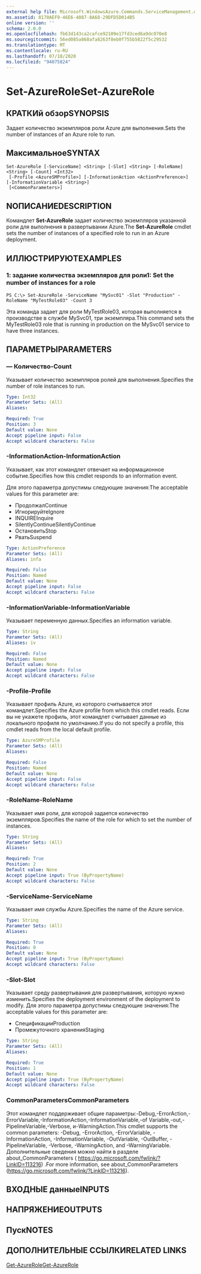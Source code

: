 ```yaml
---
external help file: Microsoft.WindowsAzure.Commands.ServiceManagement.dll-Help.xml
ms.assetid: 8170AEF9-46E6-4087-8A68-29DFD5D014B5
online version: ''
schema: 2.0.0
ms.openlocfilehash: fb63d143ca2cafce92109e17fd3ced6a9dc070e8
ms.sourcegitcommit: 56ed085a868afa8263f8eb0f755b5822f5c29532
ms.translationtype: MT
ms.contentlocale: ru-RU
ms.lasthandoff: 07/18/2020
ms.locfileid: "94075824"
---
```

# <span data-ttu-id="51188-101">Set-AzureRole</span><span class="sxs-lookup"><span data-stu-id="51188-101">Set-AzureRole</span></span>

## <span data-ttu-id="51188-102">КРАТКИй обзор</span><span class="sxs-lookup"><span data-stu-id="51188-102">SYNOPSIS</span></span>
<span data-ttu-id="51188-103">Задает количество экземпляров роли Azure для выполнения.</span><span class="sxs-lookup"><span data-stu-id="51188-103">Sets the number of instances of an Azure role to run.</span></span>

## <span data-ttu-id="51188-104">Максимальное</span><span class="sxs-lookup"><span data-stu-id="51188-104">SYNTAX</span></span>

```
Set-AzureRole [-ServiceName] <String> [-Slot] <String> [-RoleName] <String> [-Count] <Int32>
 [-Profile <AzureSMProfile>] [-InformationAction <ActionPreference>] [-InformationVariable <String>]
 [<CommonParameters>]
```

## <span data-ttu-id="51188-105">NОПИСАНИЕ</span><span class="sxs-lookup"><span data-stu-id="51188-105">DESCRIPTION</span></span>
<span data-ttu-id="51188-106">Командлет **Set-AzureRole** задает количество экземпляров указанной роли для выполнения в развертывании Azure.</span><span class="sxs-lookup"><span data-stu-id="51188-106">The **Set-AzureRole** cmdlet sets the number of instances of a specified role to run in an Azure deployment.</span></span>

## <span data-ttu-id="51188-107">ИЛЛЮСТРИРУЮТ</span><span class="sxs-lookup"><span data-stu-id="51188-107">EXAMPLES</span></span>

### <span data-ttu-id="51188-108">1: задание количества экземпляров для роли</span><span class="sxs-lookup"><span data-stu-id="51188-108">1: Set the number of instances for a role</span></span>
```
PS C:\> Set-AzureRole -ServiceName "MySvc01" -Slot "Production" -RoleName "MyTestRole03" -Count 3
```

<span data-ttu-id="51188-109">Эта команда задает для роли MyTestRole03, которая выполняется в производстве в службе MySvc01, три экземпляра.</span><span class="sxs-lookup"><span data-stu-id="51188-109">This command sets the MyTestRole03 role that is running in production on the MySvc01 service to have three instances.</span></span>

## <span data-ttu-id="51188-110">ПАРАМЕТРЫ</span><span class="sxs-lookup"><span data-stu-id="51188-110">PARAMETERS</span></span>

### <span data-ttu-id="51188-111">— Количество</span><span class="sxs-lookup"><span data-stu-id="51188-111">-Count</span></span>
<span data-ttu-id="51188-112">Указывает количество экземпляров ролей для выполнения.</span><span class="sxs-lookup"><span data-stu-id="51188-112">Specifies the number of role instances to run.</span></span>

```yaml
Type: Int32
Parameter Sets: (All)
Aliases: 

Required: True
Position: 3
Default value: None
Accept pipeline input: False
Accept wildcard characters: False
```

### <span data-ttu-id="51188-113">-InformationAction</span><span class="sxs-lookup"><span data-stu-id="51188-113">-InformationAction</span></span>
<span data-ttu-id="51188-114">Указывает, как этот командлет отвечает на информационное событие.</span><span class="sxs-lookup"><span data-stu-id="51188-114">Specifies how this cmdlet responds to an information event.</span></span>

<span data-ttu-id="51188-115">Для этого параметра допустимы следующие значения:</span><span class="sxs-lookup"><span data-stu-id="51188-115">The acceptable values for this parameter are:</span></span>

- <span data-ttu-id="51188-116">Продолжал</span><span class="sxs-lookup"><span data-stu-id="51188-116">Continue</span></span>
- <span data-ttu-id="51188-117">Игнорируйте</span><span class="sxs-lookup"><span data-stu-id="51188-117">Ignore</span></span>
- <span data-ttu-id="51188-118">INQUIRE</span><span class="sxs-lookup"><span data-stu-id="51188-118">Inquire</span></span>
- <span data-ttu-id="51188-119">SilentlyContinue</span><span class="sxs-lookup"><span data-stu-id="51188-119">SilentlyContinue</span></span>
- <span data-ttu-id="51188-120">Остановить</span><span class="sxs-lookup"><span data-stu-id="51188-120">Stop</span></span>
- <span data-ttu-id="51188-121">Рвать</span><span class="sxs-lookup"><span data-stu-id="51188-121">Suspend</span></span>

```yaml
Type: ActionPreference
Parameter Sets: (All)
Aliases: infa

Required: False
Position: Named
Default value: None
Accept pipeline input: False
Accept wildcard characters: False
```

### <span data-ttu-id="51188-122">-InformationVariable</span><span class="sxs-lookup"><span data-stu-id="51188-122">-InformationVariable</span></span>
<span data-ttu-id="51188-123">Указывает переменную данных.</span><span class="sxs-lookup"><span data-stu-id="51188-123">Specifies an information variable.</span></span>

```yaml
Type: String
Parameter Sets: (All)
Aliases: iv

Required: False
Position: Named
Default value: None
Accept pipeline input: False
Accept wildcard characters: False
```

### <span data-ttu-id="51188-124">-Profile</span><span class="sxs-lookup"><span data-stu-id="51188-124">-Profile</span></span>
<span data-ttu-id="51188-125">Указывает профиль Azure, из которого считывается этот командлет.</span><span class="sxs-lookup"><span data-stu-id="51188-125">Specifies the Azure profile from which this cmdlet reads.</span></span>
<span data-ttu-id="51188-126">Если вы не укажете профиль, этот командлет считывает данные из локального профиля по умолчанию.</span><span class="sxs-lookup"><span data-stu-id="51188-126">If you do not specify a profile, this cmdlet reads from the local default profile.</span></span>

```yaml
Type: AzureSMProfile
Parameter Sets: (All)
Aliases: 

Required: False
Position: Named
Default value: None
Accept pipeline input: False
Accept wildcard characters: False
```

### <span data-ttu-id="51188-127">-RoleName</span><span class="sxs-lookup"><span data-stu-id="51188-127">-RoleName</span></span>
<span data-ttu-id="51188-128">Указывает имя роли, для которой задается количество экземпляров.</span><span class="sxs-lookup"><span data-stu-id="51188-128">Specifies the name of the role for which to set the number of instances.</span></span>

```yaml
Type: String
Parameter Sets: (All)
Aliases: 

Required: True
Position: 2
Default value: None
Accept pipeline input: True (ByPropertyName)
Accept wildcard characters: False
```

### <span data-ttu-id="51188-129">-ServiceName</span><span class="sxs-lookup"><span data-stu-id="51188-129">-ServiceName</span></span>
<span data-ttu-id="51188-130">Указывает имя службы Azure.</span><span class="sxs-lookup"><span data-stu-id="51188-130">Specifies the name of the Azure service.</span></span>

```yaml
Type: String
Parameter Sets: (All)
Aliases: 

Required: True
Position: 0
Default value: None
Accept pipeline input: True (ByPropertyName)
Accept wildcard characters: False
```

### <span data-ttu-id="51188-131">-Slot</span><span class="sxs-lookup"><span data-stu-id="51188-131">-Slot</span></span>
<span data-ttu-id="51188-132">Указывает среду развертывания для развертывания, которую нужно изменить.</span><span class="sxs-lookup"><span data-stu-id="51188-132">Specifies the deployment environment of the deployment to modify.</span></span>
<span data-ttu-id="51188-133">Для этого параметра допустимы следующие значения:</span><span class="sxs-lookup"><span data-stu-id="51188-133">The acceptable values for this parameter are:</span></span>

- <span data-ttu-id="51188-134">Спецификации</span><span class="sxs-lookup"><span data-stu-id="51188-134">Production</span></span>
- <span data-ttu-id="51188-135">Промежуточного хранения</span><span class="sxs-lookup"><span data-stu-id="51188-135">Staging</span></span>

```yaml
Type: String
Parameter Sets: (All)
Aliases: 

Required: True
Position: 1
Default value: None
Accept pipeline input: True (ByPropertyName)
Accept wildcard characters: False
```

### <span data-ttu-id="51188-136">CommonParameters</span><span class="sxs-lookup"><span data-stu-id="51188-136">CommonParameters</span></span>
<span data-ttu-id="51188-137">Этот командлет поддерживает общие параметры:-Debug,-ErrorAction,-ErrorVariable,-InformationAction,-InformationVariable,-of Variable,-out,-PipelineVariable,-Verbose, и-WarningAction.</span><span class="sxs-lookup"><span data-stu-id="51188-137">This cmdlet supports the common parameters: -Debug, -ErrorAction, -ErrorVariable, -InformationAction, -InformationVariable, -OutVariable, -OutBuffer, -PipelineVariable, -Verbose, -WarningAction, and -WarningVariable.</span></span> <span data-ttu-id="51188-138">Дополнительные сведения можно найти в разделе about_CommonParameters ( https://go.microsoft.com/fwlink/?LinkID=113216) .</span><span class="sxs-lookup"><span data-stu-id="51188-138">For more information, see about_CommonParameters (https://go.microsoft.com/fwlink/?LinkID=113216).</span></span>

## <span data-ttu-id="51188-139">ВХОДНЫЕ данные</span><span class="sxs-lookup"><span data-stu-id="51188-139">INPUTS</span></span>

## <span data-ttu-id="51188-140">НАПРЯЖЕНИЕ</span><span class="sxs-lookup"><span data-stu-id="51188-140">OUTPUTS</span></span>

## <span data-ttu-id="51188-141">Пуск</span><span class="sxs-lookup"><span data-stu-id="51188-141">NOTES</span></span>

## <span data-ttu-id="51188-142">ДОПОЛНИТЕЛЬНЫЕ ССЫЛКИ</span><span class="sxs-lookup"><span data-stu-id="51188-142">RELATED LINKS</span></span>

[<span data-ttu-id="51188-143">Get-AzureRole</span><span class="sxs-lookup"><span data-stu-id="51188-143">Get-AzureRole</span></span>](./Get-AzureRole.md)


